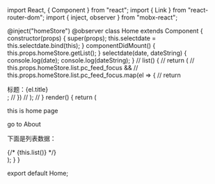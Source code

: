 import React, { Component } from "react";
import { Link } from "react-router-dom";
import { inject, observer } from "mobx-react";




@inject("homeStore")
@observer
class Home extends Component {
    constructor(props) {
        super(props);
        this.selectdate = this.selectdate.bind(this);
    }
    componentDidMount() {
        this.props.homeStore.getList();
    }
    selectdate(date, dateString) {
        console.log(date);
        console.log(dateString);
    }
    // list() {
    //     return (
    //         this.props.homeStore.list.pc_feed_focus &&
    //         this.props.homeStore.list.pc_feed_focus.map(el => {
    //             return <div key={el.group_id}>标题：{el.title}</div>;
    //         })
    //     );
    // }
    render() {
        return (
            <div>
                <p> this is home page </p>
                <Link to="/about">go to About</Link>
                <div>
                    <p>下面是列表数据：</p>
                    {/* {this.list()} */}
                </div>
            </div>
        );
    }
}

export default Home;